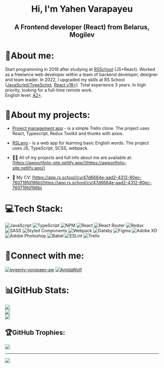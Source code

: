 <h1 align="center">Hi, I'm Yahen Varapayeu</h1>
<h2 align="center">A Frontend developer (React) from Belarus, Mogilev</h3>

# 📂About me:
Start programming in 2019 after studying at <a href="https://rs.school/" target="blank">RSSchool</a> (JS+React). Worked as a freelance web developer within a team of backend developer, designer and team leader. In 2022, I upgraded my skills at RS School (<a href="https://app.rs.school/certificate/tn7crqcd" target="blank">JavaScript/TypeScript</a>, <a href="https://app.rs.school/certificate/bupdbh09" target="blank">React v18+</a>). Total experience 3 years. In high priority, looking for a full-time remote work.  
English level: <a href="https://www.efset.org/cert/Ra48Ur" target="blank">A2+</a>.

# 💫About my projects:
- [Project management app](https://pma-team38.netlify.app/) - is a simple Trello clone. The project uses React, Typescript, Redux Toolkit and thunks with axios.

- [RSLang](https://rslang-amidawolf.netlify.app/) - is a web app for learning basic English words. The project uses JS, TypeScript, SCSS, webpack.

- 👨‍💻 All of my projects and full info about me are available at: [https://awportfolio-site.netlify.app/](https://awportfolio-site.netlify.app/)

- 📄 My CV: [https://app.rs.school/cv/47d6664e-aad2-4312-80ec-760719fd196b](https://app.rs.school/cv/47d6664e-aad2-4312-80ec-760719fd196b)

# 💻Tech Stack:
![JavaScript](https://img.shields.io/badge/javascript-%23323330.svg?style=for-the-badge&logo=javascript&logoColor=%23F7DF1E) ![TypeScript](https://img.shields.io/badge/typescript-%23007ACC.svg?style=for-the-badge&logo=typescript&logoColor=white) ![NPM](https://img.shields.io/badge/NPM-%23000000.svg?style=for-the-badge&logo=npm&logoColor=white) ![React](https://img.shields.io/badge/react-%2320232a.svg?style=for-the-badge&logo=react&logoColor=%2361DAFB) ![React Router](https://img.shields.io/badge/React_Router-CA4245?style=for-the-badge&logo=react-router&logoColor=white) ![Redux](https://img.shields.io/badge/redux-%23593d88.svg?style=for-the-badge&logo=redux&logoColor=white) ![SASS](https://img.shields.io/badge/SASS-hotpink.svg?style=for-the-badge&logo=SASS&logoColor=white) ![Styled Components](https://img.shields.io/badge/styled--components-DB7093?style=for-the-badge&logo=styled-components&logoColor=white) ![Webpack](https://img.shields.io/badge/webpack-%238DD6F9.svg?style=for-the-badge&logo=webpack&logoColor=black) ![Gatsby](https://img.shields.io/badge/Gatsby-%23663399.svg?style=for-the-badge&logo=gatsby&logoColor=white) 	![Figma](https://img.shields.io/badge/figma-%23F24E1E.svg?style=for-the-badge&logo=figma&logoColor=white) ![Adobe XD](https://img.shields.io/badge/Adobe%20XD-470137?style=for-the-badge&logo=Adobe%20XD&logoColor=#FF61F6) ![Adobe Photoshop](https://img.shields.io/badge/adobephotoshop-%2331A8FF.svg?style=for-the-badge&logo=adobephotoshop&logoColor=white) ![Babel](https://img.shields.io/badge/Babel-F9DC3e?style=for-the-badge&logo=babel&logoColor=black) ![ESLint](https://img.shields.io/badge/ESLint-4B3263?style=for-the-badge&logo=eslint&logoColor=white) ![Trello](https://img.shields.io/badge/Trello-%23026AA7.svg?style=for-the-badge&logo=Trello&logoColor=white)

# 📱Connect with me:
<p align="left">
<a href="https://linkedin.com/in/evgeniy-voropaev-aw" target="blank"><img align="center" src="https://img.shields.io/badge/LinkedIn-0077B5?style=for-the-badge&logo=linkedin&logoColor=white" alt="evgeniy-voropaev-aw" /></a>
<a href="https://t.me/AmidaWolf" target="blank"><img align="center" src="https://img.shields.io/badge/Telegram-2CA5E0?style=for-the-badge&logo=telegram&logoColor=white" alt="AmidaWolf" /></a>
</p>

# 📊GitHub Stats:
![](https://github-readme-stats.vercel.app/api?username=AmidaWolf&theme=radical&hide_border=false&include_all_commits=true&count_private=false)<br/>
![](https://github-readme-streak-stats.herokuapp.com/?user=AmidaWolf&theme=radical&hide_border=false)<br/>
![](https://github-readme-stats.vercel.app/api/top-langs/?username=AmidaWolf&theme=radical&hide_border=false&include_all_commits=true&count_private=false&layout=compact)

## 🏆GitHub Trophies:
![](https://github-profile-trophy.vercel.app/?username=AmidaWolf&theme=flat&no-frame=false&no-bg=false&margin-w=4)

---
[![](https://visitcount.itsvg.in/api?id=AmidaWolf&icon=0&color=0)](https://visitcount.itsvg.in)
